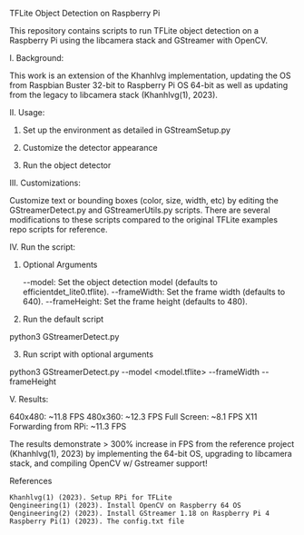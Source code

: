 TFLite Object Detection on Raspberry Pi

This repository contains scripts to run TFLite object detection on a Raspberry Pi using the libcamera stack and GStreamer with OpenCV.

I. Background:

This work is an extension of the Khanhlvg implementation, updating the OS from Raspbian Buster 32-bit to Raspberry Pi OS 64-bit 
as well as updating from the legacy to libcamera stack (Khanhlvg(1), 2023).

II. Usage:

1. Set up the environment as detailed in GStreamSetup.py

2. Customize the detector appearance

3. Run the object detector

III. Customizations:

Customize text or bounding boxes (color, size, width, etc) by editing the GStreamerDetect.py and GStreamerUtils.py scripts.
There are several modifications to these scripts compared to the original TFLite examples repo scripts for reference.

IV. Run the script:

1. Optional Arguments

    --model: Set the object detection model (defaults to efficientdet_lite0.tflite).
    --frameWidth: Set the frame width (defaults to 640).
    --frameHeight: Set the frame height (defaults to 480).

2. Run the default script

python3 GStreamerDetect.py

3. Run script with optional arguments

python3 GStreamerDetect.py --model <model.tflite> --frameWidth <width> --frameHeight <height>

V. Results:

640x480: ~11.8 FPS
480x360: ~12.3 FPS
Full Screen: ~8.1 FPS
X11 Forwarding from RPi: ~11.3 FPS

The results demonstrate > 300% increase in FPS from the reference project (Khanhlvg(1), 2023) by implementing the 64-bit OS, upgrading 
to libcamera stack, and compiling OpenCV w/ Gstreamer support!

References

    Khanhlvg(1) (2023). Setup RPi for TFLite
    Qengineering(1) (2023). Install OpenCV on Raspberry 64 OS
    Qengineering(2) (2023). Install GStreamer 1.18 on Raspberry Pi 4
    Raspberry Pi(1) (2023). The config.txt file
